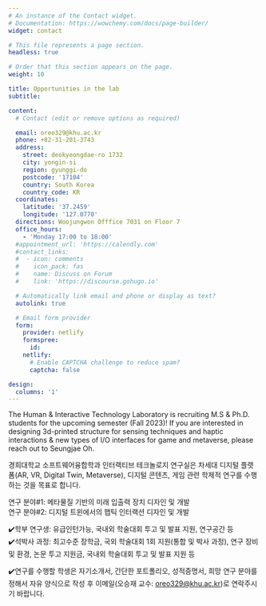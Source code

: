 ```yaml
---
# An instance of the Contact widget.
# Documentation: https://wowchemy.com/docs/page-builder/
widget: contact

# This file represents a page section.
headless: true

# Order that this section appears on the page.
weight: 10

title: Opportunities in the lab
subtitle:

content:
  # Contact (edit or remove options as required)

  email: oreo329@khu.ac.kr
  phone: +82-31-201-3743
  address:
    street: deokyeongdae-ro 1732
    city: yongin-si
    region: gyunggi-do
    postcode: '17104'
    country: South Korea
    country_code: KR
  coordinates:
    latitude: '37.2459'
    longitude: '127.0770'
  directions: Woojungwon Offfice 7031 on Floor 7
  office_hours:
    - 'Monday 17:00 to 18:00'
  #appointment_url: 'https://calendly.com'
  #contact_links:
  #  - icon: comments
  #    icon_pack: fas
  #    name: Discuss on Forum
  #    link: 'https://discourse.gohugo.io'

  # Automatically link email and phone or display as text?
  autolink: true

  # Email form provider
  form:
    provider: netlify
    formspree:
      id:
    netlify:
      # Enable CAPTCHA challenge to reduce spam?
      captcha: false

design:
  columns: '1'
---
```


The Human & Interactive Technology Laboratory is recruiting M.S & Ph.D. students for the upcoming semester (Fall 2023)! 
If you are interested in designing 3d-printed structure for sensing techniques and haptic interactions & new types of I/O interfaces for game and metaverse, please reach out to Seungjae Oh. 

경희대학교 소프트웨어융합학과 인터랙티브 테크놀로지 연구실은 차세대 디지털 플랫폼(AR, VR, Digital Twin, Metaverse), 디지털 콘텐츠, 게임 관련 학제적 연구를 수행하는 것을 목표로 합니다.

연구 분야#1: 메타물질 기반의 미래 입출력 장치 디자인 및 개발<br>
연구 분야#2: 디지털 트윈에서의 햅틱 인터랙션 디자인 및 개발

✔️학부 연구생: 유급인턴가능, 국내외 학술대회 투고 및 발표 지원, 연구공간 등<br>
✔️석박사 과정: 최고수준 장학금, 국외 학술대회 1회 지원(통합 및 박사 과정), 연구 장비 및 환경, 논문 투고 지원금, 국내외 학술대회 투고 및 발표 지원 등<br>

✔️연구를 수행할 학생은 자기소개서, 간단한 포트폴리오, 성적증명서, 희망 연구 분야를 정해서 자유 양식으로 작성 후 이메일(오승재 교수: oreo329@khu.ac.kr)로 연락주시기 바랍니다. 
